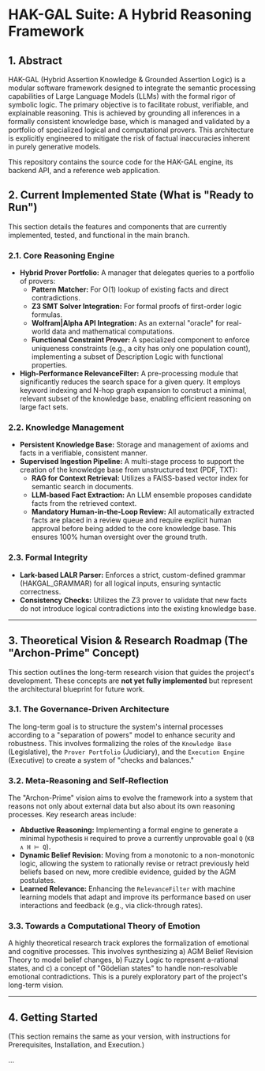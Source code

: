 # HAK-GAL Suite: A Hybrid Reasoning Framework

## 1. Abstract

HAK-GAL (Hybrid Assertion Knowledge & Grounded Assertion Logic) is a modular software framework designed to integrate the semantic processing capabilities of Large Language Models (LLMs) with the formal rigor of symbolic logic. The primary objective is to facilitate robust, verifiable, and explainable reasoning. This is achieved by grounding all inferences in a formally consistent knowledge base, which is managed and validated by a portfolio of specialized logical and computational provers. This architecture is explicitly engineered to mitigate the risk of factual inaccuracies inherent in purely generative models.

This repository contains the source code for the HAK-GAL engine, its backend API, and a reference web application.

## 2. Current Implemented State (What is "Ready to Run")

This section details the features and components that are currently implemented, tested, and functional in the main branch.

### 2.1. Core Reasoning Engine
- **Hybrid Prover Portfolio:** A manager that delegates queries to a portfolio of provers:
    - **Pattern Matcher:** For O(1) lookup of existing facts and direct contradictions.
    - **Z3 SMT Solver Integration:** For formal proofs of first-order logic formulas.
    - **Wolfram|Alpha API Integration:** As an external "oracle" for real-world data and mathematical computations.
    - **Functional Constraint Prover:** A specialized component to enforce uniqueness constraints (e.g., a city has only one population count), implementing a subset of Description Logic with functional properties.
- **High-Performance RelevanceFilter:** A pre-processing module that significantly reduces the search space for a given query. It employs keyword indexing and N-hop graph expansion to construct a minimal, relevant subset of the knowledge base, enabling efficient reasoning on large fact sets. 

### 2.2. Knowledge Management
- **Persistent Knowledge Base:** Storage and management of axioms and facts in a verifiable, consistent manner.
- **Supervised Ingestion Pipeline:** A multi-stage process to support the creation of the knowledge base from unstructured text (PDF, TXT):
    - **RAG for Context Retrieval:** Utilizes a FAISS-based vector index for semantic search in documents.
    - **LLM-based Fact Extraction:** An LLM ensemble proposes candidate facts from the retrieved context.
    - **Mandatory Human-in-the-Loop Review:** All automatically extracted facts are placed in a review queue and require explicit human approval before being added to the core knowledge base. This ensures 100% human oversight over the ground truth.

### 2.3. Formal Integrity
- **Lark-based LALR Parser:** Enforces a strict, custom-defined grammar (HAKGAL_GRAMMAR) for all logical inputs, ensuring syntactic correctness.
- **Consistency Checks:** Utilizes the Z3 prover to validate that new facts do not introduce logical contradictions into the existing knowledge base.

---

## 3. Theoretical Vision & Research Roadmap (The "Archon-Prime" Concept)

This section outlines the long-term research vision that guides the project's development. These concepts are **not yet fully implemented** but represent the architectural blueprint for future work.

### 3.1. The Governance-Driven Architecture
The long-term goal is to structure the system's internal processes according to a "separation of powers" model to enhance security and robustness. This involves formalizing the roles of the `Knowledge Base` (Legislative), the `Prover Portfolio` (Judiciary), and the `Execution Engine` (Executive) to create a system of "checks and balances."

### 3.2. Meta-Reasoning and Self-Reflection
The "Archon-Prime" vision aims to evolve the framework into a system that reasons not only about external data but also about its own reasoning processes. Key research areas include:
- **Abductive Reasoning:** Implementing a formal engine to generate a minimal hypothesis `H` required to prove a currently unprovable goal `Q` (`KB ∧ H ⊨ Q`).
- **Dynamic Belief Revision:** Moving from a monotonic to a non-monotonic logic, allowing the system to rationally revise or retract previously held beliefs based on new, more credible evidence, guided by the AGM postulates.
- **Learned Relevance:** Enhancing the `RelevanceFilter` with machine learning models that adapt and improve its performance based on user interactions and feedback (e.g., via click-through rates).

### 3.3. Towards a Computational Theory of Emotion
A highly theoretical research track explores the formalization of emotional and cognitive processes. This involves synthesizing a) AGM Belief Revision Theory to model belief changes, b) Fuzzy Logic to represent a-rational states, and c) a concept of "Gödelian states" to handle non-resolvable emotional contradictions. This is a purely exploratory part of the project's long-term vision.

---

## 4. Getting Started

(This section remains the same as your version, with instructions for Prerequisites, Installation, and Execution.)

...
